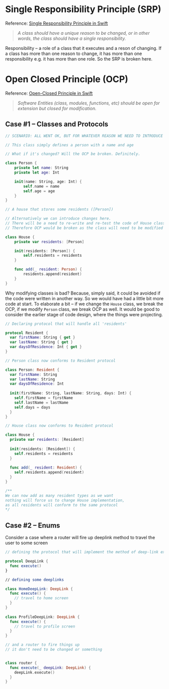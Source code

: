 # Single Responsibility Principle (SRP)

Reference: [Single Responsibility Principle in Swift](https://medium.com/movile-tech/single-responsibility-principle-in-swift-61ee11ee81b5)

> *A class should have a unique reason to be changed, or in other words, the class should have a single responsibility.*

Responsibility – a role of a class that it executes and a reson of changing. 
If a class has more than one reason to change, it has more than one responsibility e.g. it has more than one role. So the SRP is broken here.

# Open Closed Principle (OCP)

Reference: [Open-Closed Principle in Swift](https://medium.com/movile-tech/open-closed-principle-in-swift-6d666270953d)

> *Software Entities (class, modules, functions, etc) should be open for extension but closed for modification.*

## Case #1 – Classes and Protocols

```swift
// SCENARIO: ALL WENT OK, BUT FOR WHATEVER REASON WE NEED TO INTRODUCE NEW PERSON TYPE)))

// This class simply defines a person with a name and age

// What if it's changed? Will the OCP be broken. Definitely.

class Person {
    private let name: String
    private let age: Int

    init(name: String, age: Int) {
        self.name = name
        self.age = age
    }
}

// A house that stores some residents ([Person])

// Alternatively we can introduce changes here.
// There will be a need to re-write and re-test the code of House class
// Therefore OCP would be broken as the class will need to be modified

class House {
    private var residents: [Person]

    init(residents: [Person]) {
        self.residents = residents
    }

    func add(_ resident: Person) {
        residents.append(resident)
    }
}
```

Why modifying classes is bad? Because, simply said, it could be avoided if the code were written in another way. So we would have had a little bit more code at start. To elaborate a bit – if we change the `House` class, we break the OCP, if we modify `Person` class, we break OCP as well. It would be good to consider the earlier stage of code design, where the things were projecting.

```swift
// Declaring protocol that will handle all 'residents'

protocol Resident {
  var firstName: String { get }
  var lastName: String { get }
  var daysOfResidence: Int { get }
}

// Person class now conforms to Resident protocol

class Person: Resident {
  var firstName: String
  var lastName: String
  var daysOfResidence: Int
  
  init(firstName: String, lastName: String, days: Int) {
    self.firstName = firstName
    self.lastName = lastName
    self.days = days
  }
}

// House class now conforms to Resident protocol

class House {
  private var residents: [Resident]
  
  init(residents: [Resident]) {
    self.residents = residents
  }
  
  func add(_ resident: Resident) {
    self.residents.append(resident)
  }
}

/**
We can now add as many resident types as we want
nothing will force us to change House implementation,
as all residents will conform to the same protocol
*/
```

## Case #2 – Enums

Consider a case where a router will fire up deeplink method to travel the user to some screen

```Swift
// defining the protocol that will implement the method of deep-link execution

protocol DeepLink {
  func execute()
}

// defining some deeplinks

class HomeDeepLink: DeepLink {
  func execute() {
    // travel to home screen
  }
}
  
class ProfileDeepLink: DeepLink {
  func execute() {
    // travel to profile screen
  }
}

// and a router to fire things up
// it don't need to be changed or something


class router {
  func execute(_ deepLink: DeepLink) {
    deepLink.execute()
  }
}
```



